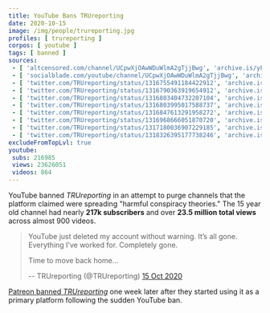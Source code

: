 ```yaml
---
title: YouTube Bans TRUreporting
date: 2020-10-15
image: /img/people/trureporting.jpg
profiles: [ trureporting ]
corpos: [ youtube ]
tags: [ banned ]
sources:
 - [ 'altcensored.com/channel/UCpwXjOAwWDuWlmA2gTjjBwg', 'archive.is/yFCoe' ]
 - [ 'socialblade.com/youtube/channel/UCpwXjOAwWDuWlmA2gTjjBwg', 'archive.is/Pxd9e' ]
 - [ 'twitter.com/TRUreporting/status/1316755491184422912', 'archive.is/mMTRI' ]
 - [ 'twitter.com/TRUreporting/status/1316790363919654912', 'archive.is/W9zsm' ]
 - [ 'twitter.com/TRUreporting/status/1316803404732207104', 'archive.is/aIaBn' ]
 - [ 'twitter.com/TRUreporting/status/1316803995017588737', 'archive.is/139rt' ]
 - [ 'twitter.com/TRUreporting/status/1316847613291958272', 'archive.is/6eNuf' ]
 - [ 'twitter.com/TRUreporting/status/1316968666051870720', 'archive.is/ogLKo' ]
 - [ 'twitter.com/TRUreporting/status/1317180036907229185', 'archive.is/B75XL' ]
 - [ 'twitter.com/TRUreporting/status/1318326395177738246', 'archive.is/WmSS0' ]
excludeFromTopLvl: true
youtube:
 subs: 216985
 views: 23626051
 videos: 864
---
```


YouTube banned _TRUreporting_ in an attempt to purge channels that
the platform claimed were spreading "harmful conspiracy theories." The 15 year
old channel had nearly **217k subscribers** and over **23.5 million total
views** across almost 900 videos.

> YouTube just deleted my account without warning.
> It’s all gone. Everything I’ve worked for. Completely gone.
>
> Time to move back home...
>
> -- TRUreporting (@TRUreporting) [15 Oct 2020](https://archive.is/mMTRI)

[Patreon banned _TRUreporting_](/e/patreon-bans-trureporting/) one week
later after they started using it as a primary platform following the sudden
YouTube ban.
